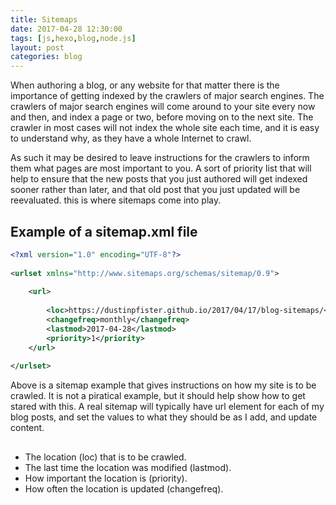 ```yaml
---
title: Sitemaps
date: 2017-04-28 12:30:00
tags: [js,hexo,blog,node.js]
layout: post
categories: blog
---
```


When authoring a blog, or any website for that matter there is the importance of getting indexed by the crawlers of major search engines. The crawlers of major search engines will come around to your site every now and then, and index a page or two, before moving on to the next site. The crawler in most cases will not index the whole site each time, and it is easy to understand why, as they have a whole Internet to crawl.

<!-- more -->

As such it may be desired to leave instructions for the crawlers to inform them what pages are most important to you. A sort of priority list that will help to ensure that the new posts that you just authored will get indexed sooner rather than later, and that old post that you just updated will be reevaluated. this is where sitemaps come into play.

## Example of a sitemap.xml file

```xml
<?xml version="1.0" encoding="UTF-8"?>
 
<urlset xmlns="http://www.sitemaps.org/schemas/sitemap/0.9">
 
    <url>
 
        <loc>https://dustinpfister.github.io/2017/04/17/blog-sitemaps/</loc>
        <changefreq>monthly</changefreq>
        <lastmod>2017-04-28</lastmod>
        <priority>1</priority>
    </url>
 
</urlset>
```

Above is a sitemap example that gives instructions on how my site is to be crawled. It is not a piratical example, but it should help show how to get stared with this. A real sitemap will typically have url element for each of my blog posts, and set the values to what they should be as I add, and update content.

##

* The location (loc) that is to be crawled.
* The last time the location was modified (lastmod).
* How important the location is (priority).
* How often the location is updated (changefreq).
